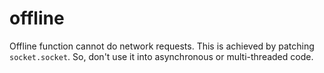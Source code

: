 # offline

Offline function cannot do network requests. This is achieved by patching `socket.socket`. So, don't use it into asynchronous or multi-threaded code.
